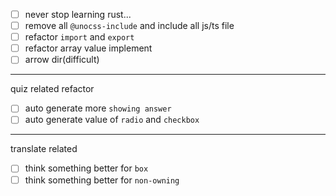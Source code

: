 - [ ] never stop learning rust...
- [ ] remove all `@unocss-include` and include all js/ts file
- [ ] refactor `import` and `export`
- [ ] refactor array value implement
- [ ] arrow dir(difficult)

---
quiz related refactor
- [ ] auto generate more `showing answer`
- [ ] auto generate value of `radio` and `checkbox`

---
translate related 
- [ ] think something better for `box`
- [ ] think something better for `non-owning`
